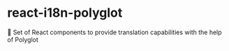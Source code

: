 # react-i18n-polyglot
:book: Set of React components to provide translation capabilities with the help of Polyglot
